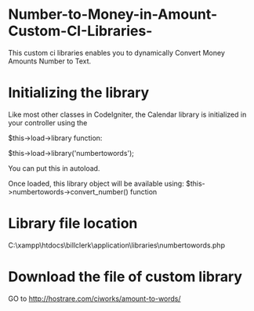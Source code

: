 Number-to-Money-in-Amount-Custom-CI-Libraries-
==============================================

This custom ci libraries enables you to dynamically Convert Money Amounts Number to Text. 

Initializing the library 
========================

Like most other classes in CodeIgniter, the Calendar library is initialized in your controller using the

$this->load->library function:

$this->load->library('numbertowords'); 

You can put this in autoload. 

Once loaded, this library object will be available using: $this->numbertowords->convert_number() function 

Library file location 
=====================

C:\xampp\htdocs\billclerk\application\libraries\numbertowords.php

Download the file of custom library
===================================

GO to http://hostrare.com/ciworks/amount-to-words/
